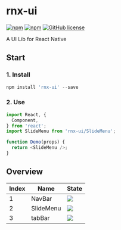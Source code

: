 # rnx-ui

[![npm](https://img.shields.io/npm/v/rnx-ui.svg?maxAge=2592000)](https://www.npmjs.com/package/rnx-ui)
[![npm](https://img.shields.io/npm/dt/rnx-ui.svg?maxAge=2592000)](https://www.npmjs.com/package/rnx-ui)
[![GitHub license](https://img.shields.io/badge/license-MIT-blue.svg)](https://raw.githubusercontent.com/dragonwong/rnx-ui/master/LICENSE)

A UI Lib for React Native

## Start

### 1. Install

```js
npm install 'rnx-ui' --save
```

### 2. Use

```js
import React, {
  Component,
} from 'react';
import SlideMenu from 'rnx-ui/SlideMenu';

function Demo(props) {
  return <SlideMenu />;
}
```

## Overview

Index | Name       | State
----- | ---------- | ---
1     | NavBar     | ![](https://img.shields.io/badge/state-done-blue.svg)
2     | SlideMenu  | ![](https://img.shields.io/badge/state-developing-brightgreen.svg)
3     | tabBar     | ![](https://img.shields.io/badge/state-designing-orange.svg)
